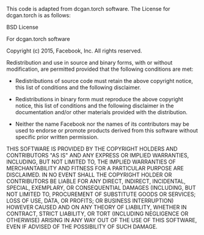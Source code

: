 This code is adapted from dcgan.torch software. The License for dcgan.torch is as follows:

BSD License

For dcgan.torch software

Copyright (c) 2015, Facebook, Inc. All rights reserved.

Redistribution and use in source and binary forms, with or without modification,
are permitted provided that the following conditions are met:

 * Redistributions of source code must retain the above copyright notice, this
    list of conditions and the following disclaimer.

 * Redistributions in binary form must reproduce the above copyright notice,
    this list of conditions and the following disclaimer in the documentation
	   and/or other materials provided with the distribution.

 * Neither the name Facebook nor the names of its contributors may be used to
    endorse or promote products derived from this software without specific
	   prior written permission.

THIS SOFTWARE IS PROVIDED BY THE COPYRIGHT HOLDERS AND CONTRIBUTORS "AS IS" AND
ANY EXPRESS OR IMPLIED WARRANTIES, INCLUDING, BUT NOT LIMITED TO, THE IMPLIED
WARRANTIES OF MERCHANTABILITY AND FITNESS FOR A PARTICULAR PURPOSE ARE
DISCLAIMED. IN NO EVENT SHALL THE COPYRIGHT HOLDER OR CONTRIBUTORS BE LIABLE FOR
ANY DIRECT, INDIRECT, INCIDENTAL, SPECIAL, EXEMPLARY, OR CONSEQUENTIAL DAMAGES
(INCLUDING, BUT NOT LIMITED TO, PROCUREMENT OF SUBSTITUTE GOODS OR SERVICES;
LOSS OF USE, DATA, OR PROFITS; OR BUSINESS INTERRUPTION) HOWEVER CAUSED AND ON
ANY THEORY OF LIABILITY, WHETHER IN CONTRACT, STRICT LIABILITY, OR TORT
(INCLUDING NEGLIGENCE OR OTHERWISE) ARISING IN ANY WAY OUT OF THE USE OF THIS
SOFTWARE, EVEN IF ADVISED OF THE POSSIBILITY OF SUCH DAMAGE.
